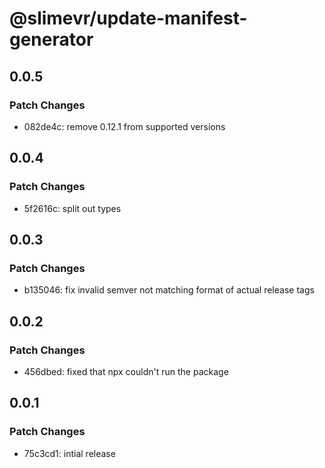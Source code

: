 # @slimevr/update-manifest-generator

## 0.0.5

### Patch Changes

- 082de4c: remove 0.12.1 from supported versions

## 0.0.4

### Patch Changes

- 5f2616c: split out types

## 0.0.3

### Patch Changes

- b135046: fix invalid semver not matching format of actual release tags

## 0.0.2

### Patch Changes

- 456dbed: fixed that npx couldn't run the package

## 0.0.1

### Patch Changes

- 75c3cd1: intial release
